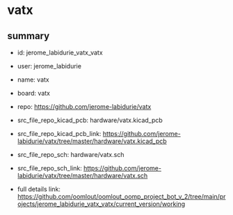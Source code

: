 # vatx
 
## summary 
* id: jerome_labidurie_vatx_vatx
* user: jerome_labidurie
* name: vatx
* board: vatx
* repo: https://github.com/jerome-labidurie/vatx
* src_file_repo_kicad_pcb: hardware/vatx.kicad_pcb
* src_file_repo_kicad_pcb_link: https://github.com/jerome-labidurie/vatx/tree/master/hardware/vatx.kicad_pcb


* src_file_repo_sch: hardware/vatx.sch
* src_file_repo_sch_link: https://github.com/jerome-labidurie/vatx/tree/master/hardware/vatx.sch
* full details link: https://github.com/oomlout/oomlout_oomp_project_bot_v_2/tree/main/projects/jerome_labidurie_vatx_vatx/current_version/working  






